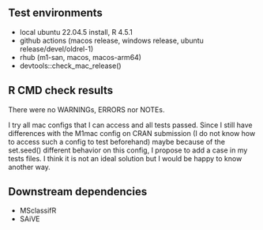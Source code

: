 ## Test environments
* local ubuntu 22.04.5 install, R 4.5.1
* github actions (macos release, windows release, ubuntu release/devel/oldrel-1)
* rhub (m1-san, macos, macos-arm64)
* devtools::check_mac_release()

## R CMD check results
There were no WARNINGs, ERRORS nor NOTEs.

I try all mac configs that I can access and all tests passed. Since I still have
differences with the M1mac config on CRAN submission (I do not know how to
access such a config to test beforehand) maybe because of the set.seed()
different behavior on this config, I propose to add a case in my tests
files. I think it is not an ideal solution but I would be happy to know another
way.

## Downstream dependencies
* MSclassifR
* SAiVE
